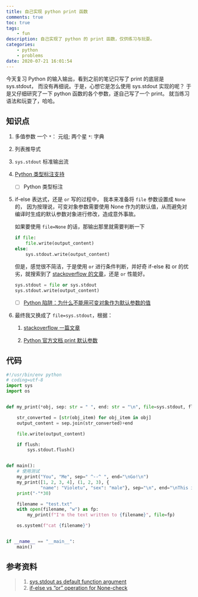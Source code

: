 ```yaml
---
title: 自己实现 python print 函数
comments: true
toc: true
tags:
    - fun
description: 自己实现了 python 的 print 函数，仅供练习与玩耍。
categories:
    - python
    - problems
date: 2020-07-21 16:01:54
---
```


今天复习 Python 的输入输出，看到之前的笔记只写了 print 的底层是 sys.stdout， 而没有再细说。于是，心想它是怎么使用 sys.stdout 实现的呢？ 于是又仔细研究了一下 python 函数的各个参数，遂自己写了一个 print。 就当练习语法和玩耍了，哈哈。

## 知识点

1. 多值参数
   一个 `*`： 元组; 两个星 `*`: 字典

2. 列表推导式

3. `sys.stdout` 标准输出流

4. [Python 类型标注支持](https://docs.python.org/zh-cn/3.8/library/typing.html)

    - [ ] Python 类型标注

5. if-else 表达式，还是 `or`
   写的过程中， 我本来准备将 `file` 参数设置成 `None` 的， 因为按理说，可变对象参数需要使用 None 作为的默认值，从而避免对编译时生成的默认参数对象进行修改，造成意外事故。

    如果要使用 `file=None` 的话，那输出那里就需要判断一下

    ```python
    if file:
        file.write(output_content)
    else:
        sys.stdout.write(output_content)
    ```

    但是，感觉很不简洁，于是使用 `or` 进行条件判断，并好奇 if-else 和 or 的优劣，就搜索到了 [stackoverflow 的文章](https://stackoverflow.com/questions/51802974/if-else-vs-or-operation-for-none-check)，还是 `or` 性能好。

    ```python
    sys.stdout = file or sys.stdout
    sys.stdout.write(output_content)
    ```

    - [ ] [Python 陷阱：为什么不能用可变对象作为默认参数的值](https://foofish.net/python-tricks.html)

6. 最终我又换成了 `file=sys.stdout`，根据：

    1. [stackoverflow 一篇文章](https://stackoverflow.com/questions/42762120/sys-stdout-as-default-function-argument)

    2. [Python 官方文档 print 默认参数](https://docs.python.org/3.5/library/functions.html?highlight=built#print)

## 代码

```python
#!/usr/bin/env python
# coding=utf-8
import sys
import os


def my_print(*obj, sep: str = " ", end: str = "\n", file=sys.stdout, flush: bool = False) -> None:

    str_converted = [str(obj_item) for obj_item in obj]
    output_content = sep.join(str_converted)+end

    file.write(output_content)

    if flush:
        sys.stdout.flush()


def main():
    # 使用测试
    my_print("You", "Me", sep=" ^--^ ", end="\nGo!\n")
    my_print([1, 2, 3, 4], (1, 2, 3), {
             "name": "Violetu", "sex": "male"}, sep="\n", end="\nThis is the end!\n")
    print("-"*30)

    filename = "test.txt"
    with open(filename, "w") as fp:
        my_print(f"I'm the text written to {filename}", file=fp)

    os.system(f"cat {filename}")


if __name__ == "__main__":
    main()
```

## 参考资料

> 1. [sys.stdout as default function argument](https://stackoverflow.com/questions/42762120/sys-stdout-as-default-function-argument)
> 2. [if-else vs “or” operation for None-check](https://stackoverflow.com/questions/51802974/if-else-vs-or-operation-for-none-check)
